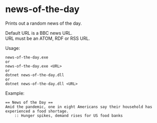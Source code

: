 # news-of-the-day
Prints out a random news of the day.  
  
Default URL is a BBC news URL.  
URL must be an ATOM, RDF or RSS URL.  
  
Usage: 
```
news-of-the-day.exe
or
news-of-the-day.exe <URL>  
or
dotnet news-of-the-day.dll
or
dotnet news-of-the-day.dll <URL>
```
  
Example:  
```
== News of the Day ==  
Amid the pandemic, one in eight Americans say their household has experienced a food shortage.  
    :: Hunger spikes, demand rises for US food banks
```   
   
   

